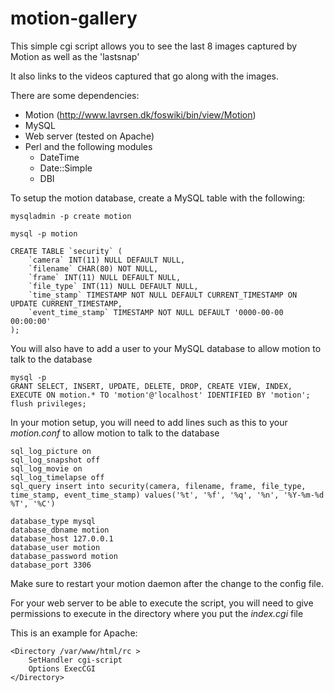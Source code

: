 # motion-gallery

This simple cgi script allows you to see the last 8 images captured by Motion
as well as the 'lastsnap'

It also links to the videos captured that go along with the images.

There are some dependencies:

- Motion (http://www.lavrsen.dk/foswiki/bin/view/Motion)
- MySQL
- Web server (tested on Apache)
- Perl and the following modules
	- DateTime
	- Date::Simple
	- DBI

To setup the motion database, create a MySQL table with the following:

```
mysqladmin -p create motion

mysql -p motion

CREATE TABLE `security` (
	`camera` INT(11) NULL DEFAULT NULL,
	`filename` CHAR(80) NOT NULL,
	`frame` INT(11) NULL DEFAULT NULL,
	`file_type` INT(11) NULL DEFAULT NULL,
	`time_stamp` TIMESTAMP NOT NULL DEFAULT CURRENT_TIMESTAMP ON UPDATE CURRENT_TIMESTAMP,
	`event_time_stamp` TIMESTAMP NOT NULL DEFAULT '0000-00-00 00:00:00'
);
```

You will also have to add a user to your MySQL database to allow motion to talk to the database

```
mysql -p
GRANT SELECT, INSERT, UPDATE, DELETE, DROP, CREATE VIEW, INDEX, EXECUTE ON motion.* TO 'motion'@'localhost' IDENTIFIED BY 'motion';
flush privileges;
```

In your motion setup, you will need to add lines such as this to your _motion.conf_ to allow motion to talk to the database

```
sql_log_picture on
sql_log_snapshot off
sql_log_movie on
sql_log_timelapse off
sql_query insert into security(camera, filename, frame, file_type, time_stamp, event_time_stamp) values('%t', '%f', '%q', '%n', '%Y-%m-%d %T', '%C')

database_type mysql
database_dbname motion
database_host 127.0.0.1
database_user motion
database_password motion
database_port 3306
```

Make sure to restart your motion daemon after the change to the config file.

For your web server to be able to execute the script, you will need to give permissions to execute in the directory where you put the _index.cgi_ file

This is an example for Apache:

```
<Directory /var/www/html/rc >
	SetHandler cgi-script
	Options ExecCGI
</Directory>
```
